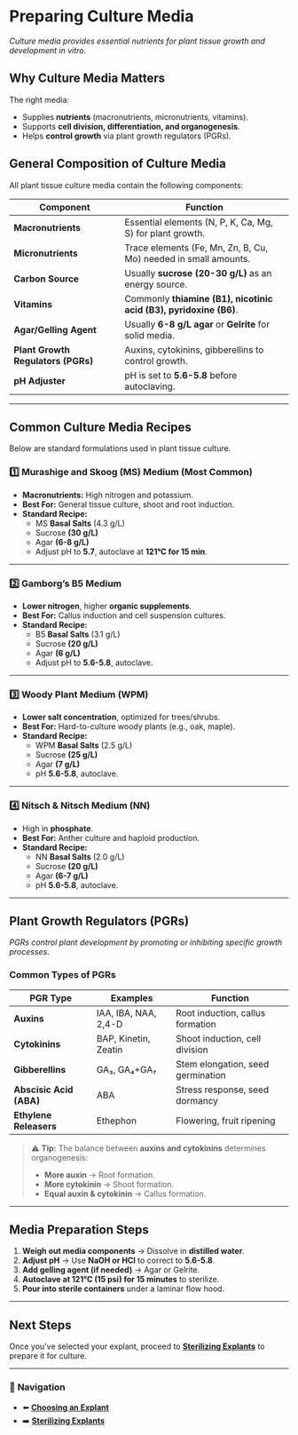 # **Preparing Culture Media**
_Culture media provides essential nutrients for plant tissue growth and development in vitro._

## **Why Culture Media Matters**
The right media:
- Supplies **nutrients** (macronutrients, micronutrients, vitamins).
- Supports **cell division, differentiation, and organogenesis**.
- Helps **control growth** via plant growth regulators (PGRs).

## **General Composition of Culture Media**
All plant tissue culture media contain the following components:

| **Component** | **Function** |
|--------------|-------------|
| **Macronutrients** | Essential elements (N, P, K, Ca, Mg, S) for plant growth. |
| **Micronutrients** | Trace elements (Fe, Mn, Zn, B, Cu, Mo) needed in small amounts. |
| **Carbon Source** | Usually **sucrose (20-30 g/L)** as an energy source. |
| **Vitamins** | Commonly **thiamine (B1), nicotinic acid (B3), pyridoxine (B6)**. |
| **Agar/Gelling Agent** | Usually **6-8 g/L agar** or **Gelrite** for solid media. |
| **Plant Growth Regulators (PGRs)** | Auxins, cytokinins, gibberellins to control growth. |
| **pH Adjuster** | pH is set to **5.6-5.8** before autoclaving. |

---

## **Common Culture Media Recipes**
Below are standard formulations used in plant tissue culture.

### **1️⃣ Murashige and Skoog (MS) Medium** (Most Common)
- **Macronutrients:** High nitrogen and potassium.
- **Best For:** General tissue culture, shoot and root induction.
- **Standard Recipe:**
  - MS **Basal Salts** (4.3 g/L)
  - Sucrose **(30 g/L)**
  - Agar **(6-8 g/L)**
  - Adjust pH to **5.7**, autoclave at **121°C for 15 min**.

---

### **2️⃣ Gamborg’s B5 Medium**
- **Lower nitrogen**, higher **organic supplements**.
- **Best For:** Callus induction and cell suspension cultures.
- **Standard Recipe:**
  - B5 **Basal Salts** (3.1 g/L)
  - Sucrose **(20 g/L)**
  - Agar **(6 g/L)**
  - Adjust pH to **5.6-5.8**, autoclave.

---

### **3️⃣ Woody Plant Medium (WPM)**
- **Lower salt concentration**, optimized for trees/shrubs.
- **Best For:** Hard-to-culture woody plants (e.g., oak, maple).
- **Standard Recipe:**
  - WPM **Basal Salts** (2.5 g/L)
  - Sucrose **(25 g/L)**
  - Agar **(7 g/L)**
  - pH **5.6-5.8**, autoclave.

---

### **4️⃣ Nitsch & Nitsch Medium (NN)**
- High in **phosphate**.
- **Best For:** Anther culture and haploid production.
- **Standard Recipe:**
  - NN **Basal Salts** (2.0 g/L)
  - Sucrose **(20 g/L)**
  - Agar **(6-7 g/L)**
  - pH **5.6-5.8**, autoclave.

---

## **Plant Growth Regulators (PGRs)**
_PGRs control plant development by promoting or inhibiting specific growth processes._

### **Common Types of PGRs**
| **PGR Type** | **Examples** | **Function** |
|-------------|------------|-------------|
| **Auxins** | IAA, IBA, NAA, 2,4-D | Root induction, callus formation |
| **Cytokinins** | BAP, Kinetin, Zeatin | Shoot induction, cell division |
| **Gibberellins** | GA₃, GA₄+GA₇ | Stem elongation, seed germination |
| **Abscisic Acid (ABA)** | ABA | Stress response, seed dormancy |
| **Ethylene Releasers** | Ethephon | Flowering, fruit ripening |

> ⚠ **Tip:** The balance between **auxins and cytokinins** determines organogenesis:
> - **More auxin** → Root formation.
> - **More cytokinin** → Shoot formation.
> - **Equal auxin & cytokinin** → Callus formation.

---

## **Media Preparation Steps**
1. **Weigh out media components** → Dissolve in **distilled water**.
2. **Adjust pH** → Use **NaOH or HCl** to correct to **5.6-5.8**.
3. **Add gelling agent (if needed)** → Agar or Gelrite.
4. **Autoclave at 121°C (15 psi) for 15 minutes** to sterilize.
5. **Pour into sterile containers** under a laminar flow hood.

---

## **Next Steps**
Once you've selected your explant, proceed to **[Sterilizing Explants](/pages/sterilizing-explants.html)** to prepare it for culture.

---

### 🔗 **Navigation**
- ⬅️ **[Choosing an Explant](/pages/choosing-an-explant.html)**
- ➡️ **[Sterilizing Explants](/pages/sterilizing-explants.html)**